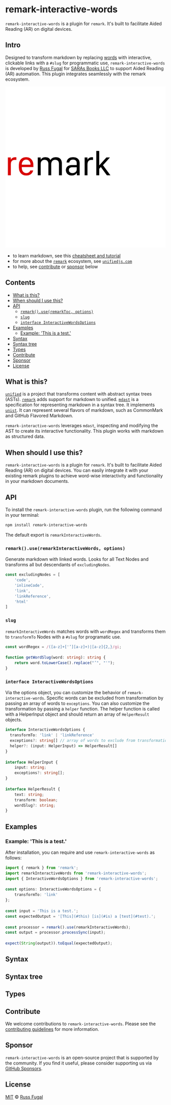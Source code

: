 # remark-interactive-words
  
`remark-interactive-words` is a plugin for `remark`. It's built to facilitate Aided Reading (AR) on digital devices.

## Intro

Designed to transform markdown by replacing [words](#slug) with interactive, clickable links with a `#slug` for programmatic use, `remark-interactive-words` is developed by [Russ Fugal] for [SARAs Books LLC](https://sara.ai) to support Aided Reading (AR) automation. This plugin integrates seamlessly with the remark ecosystem.

![remark][logo]

* to learn markdown, see this [cheatsheet and tutorial][cheat]
* for more about the [`remark`][remark] ecosystem, see [`unifiedjs.com`][unifiedjs]
* to help, see [contribute] or [sponsor] below

## Contents

* [What is this?](#what-is-this)
* [When should I use this?](#when-should-i-use-this)
* [API](#api)
  * [`remark().use(remarkToc, options)`](#remarkuseremarktoc-options)
  * [`slug`](#slug)
  * [`interface InteractiveWordsOptions`](#interface-interactivewordsoptions)
* [Examples](#examples)
  * [Example: 'This is a test.'](#example-this-is-a-test)
* [Syntax](#syntax)
* [Syntax tree](#syntax-tree)
* [Types](#types)
* [Contribute](#contribute)
* [Sponsor](#sponsor)
* [License](#license)

## What is this?

[`unified`][unified] is a project that transforms content with abstract syntax trees (ASTs). [`remark`][remark] adds support for markdown to unified. [`mdast`][mdast] is a specification for representing markdown in a syntax tree. It implements [`unist`][unist]. It can represent several flavors of markdown, such as CommonMark and GitHub Flavored Markdown.

`remark-interactive-words` leverages `mdast`, inspecting and modifying the AST to create its interactive functionality. This plugin works with markdown as structured data.

## When should I use this?

`remark-interactive-words` is a plugin for `remark`. It's built to facilitate Aided Reading (AR) on digital devices. You can easily integrate it with your existing remark plugins to achieve word-wise interactivity and functionality in your markdown documents.

## API

To install the `remark-interactive-words` plugin, run the following command in your terminal:

```bash
npm install remark-interactive-words
```

The default export is `remarkInteractiveWords`.

### `remark().use(remarkInteractiveWords, options)`

Generate markdown with linked words.
Looks for all Text Nodes and transforms all but descendants of `excludingNodes`.

```ts
const excludingNodes = [
    'code',
    'inlineCode',
    'link',
    'linkReference',
    'html'
]
```

### `slug`

`remarkInteractiveWords` matches words with `wordRegex` and transforms them to `transformTo` Nodes with a `#slug` for programatic use.

```ts
const wordRegex = /([a-z]+['’][a-z]+)|[a-z]{2,}/gi;

function getWordSlug(word: string): string {
    return word.toLowerCase().replace("’", "'");
}
```

### `interface InteractiveWordsOptions`

Via the options object, you can customize the behavior of `remark-interactive-words`. Specific words can be excluded from transformation by passing an array of words to `exceptions`. You can also customize the transformation by passing a `helper` function. The helper function is called with a HelperInput object and should return an array of `HelperResult` objects.

```ts
interface InteractiveWordsOptions {
  transformTo: 'link' | 'linkReference'
  exceptions?: string[] // array of words to exclude from transformation
  helper?: (input: HelperInput) => HelperResult[]
}

interface HelperInput {
    input: string;
    exceptions?: string[];
}

interface HelperResult {
    text: string;
    transform: boolean;
    wordSlug?: string;
}
```

## Examples

### Example: 'This is a test.'

After installation, you can require and use `remark-interactive-words` as follows:

```ts
import { remark } from 'remark';
import remarkInteractiveWords from 'remark-interactive-words';
import { InteractiveWordsOptions } from 'remark-interactive-words';

const options: InteractiveWordsOptions = {
    transformTo: 'link'
};

const input = 'This is a test.';
const expectedOutput = '[This](#this) [is](#is) a [test](#test).';

const processor = remark().use(remarkInteractiveWords);
const output = processor.processSync(input);

expect(String(output)).toEqual(expectedOutput);
```

## Syntax

## Syntax tree

## Types

## Contribute

We welcome contributions to `remark-interactive-words`. Please see the [contributing guidelines] for more information.

## Sponsor

`remark-interactive-words` is an open-source project that is supported by the community. If you find it useful, please consider supporting us via [GitHub Sponsors].

## License

[MIT](LICENSE) © [Russ Fugal]

<!-- Definitions -->

[Russ Fugal]: https://sara.ai/about.html

[logo]: https://raw.githubusercontent.com/remarkjs/remark/1f338e72/logo.svg?sanitize=true

[unifiedjs]: https://unifiedjs.com

[cheat]: https://commonmark.org/help/

[unified]: https://github.com/unifiedjs/unified

[unist]: https://github.com/syntax-tree/unist

[remark]: https://github.com/remarkjs/remark

[mdast]: https://github.com/syntax-tree/mdast

[contribute]: #contribute

[sponsor]: #sponsor

[contributing guidelines]: contributing.md

[github sponsors]: https://github.com/sponsors/SARAsBooks/
